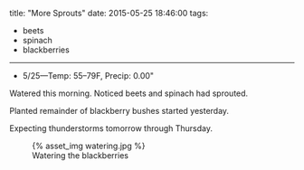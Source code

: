 title: "More Sprouts"
date: 2015-05-25 18:46:00
tags:
  - beets
  - spinach
  - blackberries
---

- 5/25&mdash;Temp: 55&ndash;79F, Precip: 0.00"

Watered this morning. Noticed beets and spinach had sprouted.

Planted remainder of blackberry bushes started yesterday.

Expecting thunderstorms tomorrow through Thursday.

<figure>
  {% asset_img watering.jpg %}
  <figcaption>Watering the blackberries</figcaption>
</figure>

